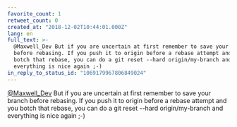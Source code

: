 ```yaml
---
favorite_count: 1
retweet_count: 0
created_at: "2018-12-02T10:44:01.000Z"
lang: en
full_text: >-
  @Maxwell_Dev But if you are uncertain at first remember to save your branch
  before rebasing. If you push it to origin before a rebase attempt and you
  botch that rebase, you can do a git reset --hard origin/my-branch and
  everything is nice again ;-)
in_reply_to_status_id: "1069179967806849024"
---
```


[@Maxwell_Dev](https://twitter.com/Maxwell_Dev) But if you are uncertain at
first remember to save your branch before rebasing. If you push it to origin
before a rebase attempt and you botch that rebase, you can do a git reset --hard
origin/my-branch and everything is nice again ;-)
